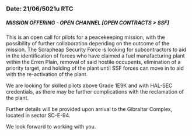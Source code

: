 ### Date: 21/06/5021u RTC
##### MISSION OFFERING - OPEN CHANNEL [OPEN CONTRACTS > SSF]
This is an open call for pilots for a peacekeeping mission, with the possibility of further collaboration depending on the outcome of the mission. The Scrapheap Security Force is looking for subcontractors to aid in the identification of forces who have claimed a fuel manafacturing plant within the Erren Plain, removal of said hostile occupents, elimination of a priority target, and holding of the plant until SSF forces can move in to aid with the re-activation of the plant.

We are looking for skilled pilots above Grade 1E9K and with HAL-SEC credentials, as there may be further complications with the reclamation of the plant.

Further details will be provided upon arrival to the Gibraltar Complex, located in sector SC-E-94.

We look forward to working with you.
